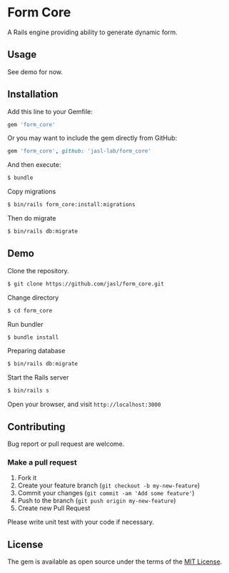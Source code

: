 Form Core
====

A Rails engine providing ability to generate dynamic form.

## Usage

See demo for now.

## Installation

Add this line to your Gemfile:

```ruby
gem 'form_core'
```

Or you may want to include the gem directly from GitHub:

```ruby
gem 'form_core', github: 'jasl-lab/form_core'
```

And then execute:

```sh
$ bundle
```

Copy migrations

```sh
$ bin/rails form_core:install:migrations
```

Then do migrate

```sh
$ bin/rails db:migrate
```

## Demo

Clone the repository.

```sh
$ git clone https://github.com/jasl/form_core.git
```

Change directory

```sh
$ cd form_core
```

Run bundler

```sh
$ bundle install
```

Preparing database

```sh
$ bin/rails db:migrate
```

Start the Rails server

```sh
$ bin/rails s
```

Open your browser, and visit `http://localhost:3000`

## Contributing

Bug report or pull request are welcome.

### Make a pull request

1. Fork it
2. Create your feature branch (`git checkout -b my-new-feature`)
3. Commit your changes (`git commit -am 'Add some feature'`)
4. Push to the branch (`git push origin my-new-feature`)
5. Create new Pull Request

Please write unit test with your code if necessary.

## License

The gem is available as open source under the terms of the [MIT License](http://opensource.org/licenses/MIT).
